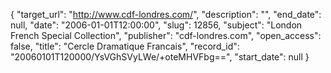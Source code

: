 {
  "target_url": "http://www.cdf-londres.com/", 
  "description": "", 
  "end_date": null, 
  "date": "2006-01-01T12:00:00", 
  "slug": 12856, 
  "subject": "London French Special Collection", 
  "publisher": "cdf-londres.com", 
  "open_access": false, 
  "title": "Cercle Dramatique Francais", 
  "record_id": "20060101T120000/YsVGhSVyLWe/+oteMHVFbg==", 
  "start_date": null
}

